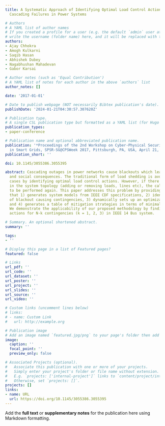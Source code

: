 ```yaml
---
title: A Systematic Approach of Identifying Optimal Load Control Actions for Arresting
  Cascading Failures in Power Systems

# Authors
# A YAML list of author names
# If you created a profile for a user (e.g. the default `admin` user at `content/authors/admin/`), 
# write the username (folder name) here, and it will be replaced with their full name and linked to their profile.
authors:
- Ajay Chhokra
- Amogh Kulkarni
- Saqib Hasan
- Abhishek Dubey
- Nagabhushan Mahadevan
- Gabor Karsai

# Author notes (such as 'Equal Contribution')
# A YAML list of notes for each author in the above `authors` list
author_notes: []

date: '2017-01-01'

# Date to publish webpage (NOT necessarily Bibtex publication's date).
publishDate: '2024-01-21T04:30:57.307620Z'

# Publication type.
# A single CSL publication type but formatted as a YAML list (for Hugo requirements).
publication_types:
- paper-conference

# Publication name and optional abbreviated publication name.
publication: '*Proceedings of the 2nd Workshop on Cyber-Physical Security and Resilience
  in Smart Grids, SPSR-SG@CPSWeek 2017, Pittsburgh, PA, USA, April 21, 2017*'
publication_short: ''

doi: 10.1145/3055386.3055395

abstract: Cascading outages in power networks cause blackouts which lead to huge economic
  and social consequences. The traditional form of load shedding is avoidable in many
  cases by identifying optimal load control actions. However, if there is a change
  in the system topology (adding or removing loads, lines etc), the calculations have
  to be performed again. This paper addresses this problem by providing a workflow
  that 1) generates system models from IEEE CDF specifications, 2) identifies a collection
  of blackout causing contingencies, 3) dynamically sets up an optimization problem,
  and 4) generates a table of mitigation strategies in terms of minimal load curtailment.
  We demonstrate the applicability of our proposed methodology by finding load curtailment
  actions for N-k contingencies (k = 1, 2, 3) in IEEE 14 Bus system.

# Summary. An optional shortened abstract.
summary: ''

tags:
- ''

# Display this page in a list of Featured pages?
featured: false

# Links
url_pdf: ''
url_code: ''
url_dataset: ''
url_poster: ''
url_project: ''
url_slides: ''
url_source: ''
url_video: ''

# Custom links (uncomment lines below)
# links:
# - name: Custom Link
#   url: http://example.org

# Publication image
# Add an image named `featured.jpg/png` to your page's folder then add a caption below.
image:
  caption: ''
  focal_point: ''
  preview_only: false

# Associated Projects (optional).
#   Associate this publication with one or more of your projects.
#   Simply enter your project's folder or file name without extension.
#   E.g. `projects: ['internal-project']` links to `content/project/internal-project/index.md`.
#   Otherwise, set `projects: []`.
projects: []
links:
- name: URL
  url: https://doi.org/10.1145/3055386.3055395
---
```


Add the **full text** or **supplementary notes** for the publication here using Markdown formatting.
